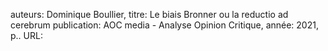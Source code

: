 auteurs: Dominique Boullier, 
titre: Le biais Bronner ou la reductio ad cerebrum
publication: AOC media - Analyse Opinion Critique, 
année: 2021, 
p.. 
URL: 

